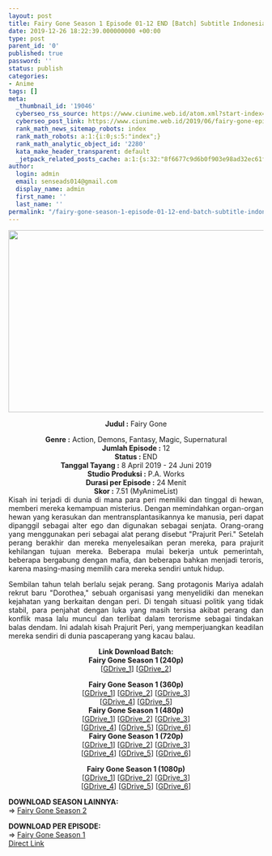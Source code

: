 ```yaml
---
layout: post
title: Fairy Gone Season 1 Episode 01-12 END [Batch] Subtitle Indonesia
date: 2019-12-26 18:22:39.000000000 +00:00
type: post
parent_id: '0'
published: true
password: ''
status: publish
categories:
- Anime
tags: []
meta:
  _thumbnail_id: '19046'
  cyberseo_rss_source: https://www.ciunime.web.id/atom.xml?start-index=2101&max-results=150
  cyberseo_post_link: https://www.ciunime.web.id/2019/06/fairy-gone-episode-01-12-end-batch.html
  rank_math_news_sitemap_robots: index
  rank_math_robots: a:1:{i:0;s:5:"index";}
  rank_math_analytic_object_id: '2280'
  kata_make_header_transparent: default
  _jetpack_related_posts_cache: a:1:{s:32:"8f6677c9d6b0f903e98ad32ec61f8deb";a:2:{s:7:"expires";i:1644528652;s:7:"payload";a:0:{}}}
author:
  login: admin
  email: senseads014@gmail.com
  display_name: admin
  first_name: ''
  last_name: ''
permalink: "/fairy-gone-season-1-episode-01-12-end-batch-subtitle-indonesia/"
---
```

<div style="text-align: center;">
<div style="text-align: left;">
<div class="separator" style="clear: both; text-align: center;"><img border="0" data-original-height="720" data-original-width="1280" height="360" src="{{ site.baseurl }}/assets/2019/12/Fairy%2BGone.png" width="640" /></div>
<p></div>
<p><b>Judul</b><b><b> </b>:</b> Fairy Gone</div>
<div style="text-align: center;"><b><b>Genre :</b></b> Action, Demons, Fantasy, Magic, Supernatural</div>
<div style="text-align: center;"><b>Jumlah Episode :</b> 12<br /><b>Status : </b>END<br /><b>Tanggal Tayang :</b> 8 April 2019 - 24 Juni 2019<br /><b>Studio Produksi :</b> P.A. Works<br /><b>Durasi per Episode :</b> 24 Menit</div>
<div style="text-align: center;"><b>Skor :</b> 7.51 (MyAnimeList)</div>
<div style="text-align: center;"></div>
<div style="text-align: justify;">Kisah ini terjadi di dunia di mana para peri memiliki dan tinggal di hewan, memberi mereka kemampuan misterius. Dengan memindahkan organ-organ hewan yang kerasukan dan mentransplantasikannya ke manusia, peri dapat dipanggil sebagai alter ego dan digunakan sebagai senjata. Orang-orang yang menggunakan peri sebagai alat perang disebut "Prajurit Peri." Setelah perang berakhir dan mereka menyelesaikan peran mereka, para prajurit kehilangan tujuan mereka. Beberapa mulai bekerja untuk pemerintah, beberapa bergabung dengan mafia, dan beberapa bahkan menjadi teroris, karena masing-masing memilih cara mereka sendiri untuk hidup.</p>
<p>Sembilan tahun telah berlalu sejak perang. Sang protagonis Mariya adalah rekrut baru "Dorothea," sebuah organisasi yang menyelidiki dan menekan kejahatan yang berkaitan dengan peri. Di tengah situasi politik yang tidak stabil, para penjahat dengan luka yang masih tersisa akibat perang dan konflik masa lalu muncul dan terlibat dalam terorisme sebagai tindakan balas dendam. Ini adalah kisah Prajurit Peri, yang memperjuangkan keadilan mereka sendiri di dunia pascaperang yang kacau balau.</p></div>
<div style="text-align: justify;"></div>
<div style="text-align: justify;"></div>
<div style="text-align: center;"><b>Link Download Batch:</b></div>
<div style="text-align: center;">
<div style="text-align: center;"><b>Fairy Gone&nbsp;Season 1 (240p)</b></div>
<div style="text-align: center;">[<a href="https://drive.google.com/uc?export=download&amp;id=16Rq_uBeZHQdhjjFEEoJoWo-e431zOwSN" target="_blank" rel="noopener">GDrive_1</a>] [<a href="https://drive.google.com/uc?export=download&amp;id=1y2DayfNNKI2OOOZmXznD-UtIb2c_u5zk" target="_blank" rel="noopener">GDrive_2</a>]</p>
</div>
</div>
<div style="text-align: center;"><b>Fairy Gone&nbsp;Season 1 (360p)</b></div>
<div style="text-align: center;">[<a href="https://drive.google.com/uc?export=download&amp;id=1HI-ktnuqFUAbt7OMcq1MEZE-Ja16ftue" target="_blank" rel="noopener">GDrive_1</a>] [<a href="https://drive.google.com/uc?id=1ouZoi3zUerZUFfUY8WJLC8eVbvPjZHmu" target="_blank" rel="noopener">GDrive_2</a>] [<a href="https://drive.google.com/uc?export=download&amp;id=1l81hUU7ObHVfrbnQtQ9LvB63xL4t6gGE" target="_blank" rel="noopener">GDrive_3</a>]<br />[<a href="https://drive.google.com/uc?id=1b44bykFTN_2MhPQEK4BhxrIBakPg_UDu" target="_blank" rel="noopener">GDrive_4</a>] [<a href="https://drive.google.com/uc?id=1-Wrifb9XWf8hKP7Ygj8nNFw99bkmOimh" target="_blank" rel="noopener">GDrive_5</a>]</div>
<div style="text-align: center;"></div>
<div style="text-align: center;"><b>Fairy Gone&nbsp;Season 1 (480p)</b><br />[<a href="https://drive.google.com/uc?id=1Lb9KvwcEDhDYELYJVs8m44lG5iuYLKF4" target="_blank" rel="noopener">GDrive_1</a>] [<a href="https://drive.google.com/uc?id=1LqIe0868QnMw5mifeR5Pbi3-Bp3eQrgX" target="_blank" rel="noopener">GDrive_2</a>] [<a href="https://drive.google.com/uc?id=165Ku-6uXbH_cEhb6psF5isP_7VAt3ANo" target="_blank" rel="noopener">GDrive_3</a>]<br />[<a href="https://drive.google.com/uc?id=1eYHJwSiLMJYEIPB7SnT2cA2TLvj44aG_" target="_blank" rel="noopener">GDrive_4</a>] [<a href="https://drive.google.com/uc?id=1pyJ4A_XcaWhaNkTkfncQCutlZ9JSvzbn" target="_blank" rel="noopener">GDrive_5</a>] [<a href="https://drive.google.com/uc?export=download&amp;id=15hQlNjAdjueWsCcX1JaEFnT-sfQXJ_Ms" target="_blank" rel="noopener">GDrive_6</a>]</div>
<div style="text-align: center;"><b>Fairy Gone&nbsp;Season 1 (720p)</b><br />[<a href="https://drive.google.com/uc?id=1enThC5PxunW1_QyoCRPh-jZStoyGN0gS" target="_blank" rel="noopener">GDrive_1</a>] [<a href="https://drive.google.com/uc?id=1iWxKO-ySKjiHlG8_2ENNy15sBBGgoLy7" target="_blank" rel="noopener">GDrive_2</a>] [<a href="https://drive.google.com/uc?id=10uKME3JfksbOu_L78MUfK2g8_GRAUQ35" target="_blank" rel="noopener">GDrive_3</a>]<br />[<a href="https://drive.google.com/uc?id=1LkUVrEeIDdSqSgK7lNOuwgwAhN29C6Gy" target="_blank" rel="noopener">GDrive_4</a>] [<a href="https://drive.google.com/uc?id=1qAFLLFJsYxs08zGtsIM4CMO1FxXVNQVS" target="_blank" rel="noopener">GDrive_5</a>] [<a href="https://drive.google.com/uc?export=download&amp;id=1OATCDqDMdj0TOf_e-TXfpfC37U53wA56" target="_blank" rel="noopener">GDrive_6</a>]</p>
<p><b>Fairy Gone&nbsp;Season 1 (1080p)</b><br />[<a href="https://drive.google.com/uc?id=1z73EvtXbO_HBhNExMADYBqatc3tQ1c1N" target="_blank" rel="noopener">GDrive_1</a>] [<a href="https://drive.google.com/uc?id=1_bKbNU-fG_Q829MNBXHHGIfofT78zEeY" target="_blank" rel="noopener">GDrive_2</a>] [<a href="https://drive.google.com/uc?id=1xLxIteGn0PeOiL_Hb2gliCn1PLOdHcxk" target="_blank" rel="noopener">GDrive_3</a>]<br />[<a href="https://drive.google.com/uc?id=1Ruef_HK8fXy7BZcw414eYSfMiKjGNMjV" target="_blank" rel="noopener">GDrive_4</a>] [<a href="https://drive.google.com/uc?id=1lAwaQkFT0-az47RQOvmWjvfzaU_cOVWe" target="_blank" rel="noopener">GDrive_5</a>] [<a href="https://drive.google.com/uc?id=1cey8YPPAcElqI5Tgg4UNFWjjNuRLiUvF" target="_blank" rel="noopener">GDrive_6</a>]
<div style="text-align: center;">
<div style="text-align: left;"></div>
<div style="text-align: left;">
<div style="text-align: justify;"><b>DOWNLOAD SEASON LAINNYA</b><b>:</b></div>
<div style="text-align: justify;"></div>
<div style="text-align: justify;">=&gt;&nbsp;<a href="https://www.ciunime.web.id/2019/12/fairy-gone-season-2-episode-01-12-end.html" target="_blank" rel="noopener">Fairy Gone Season 2</a></p>
</div>
</div>
</div>
<div style="text-align: justify;"><b><b>DOWNLOAD PER EPISODE</b></b><b>:</b></div>
<div style="text-align: justify;">=&gt;&nbsp;<a href="https://www.ciunime.web.id/2019/04/fairy-gone-subtitle-indonesia.html" target="_blank" rel="noopener">Fairy Gone Season 1</a></div>
<div style="text-align: justify;"></div>
</div>
<link rel="stylesheet" href="https://cdnjs.cloudflare.com/ajax/libs/font-awesome/4.7.0/css/font-awesome.min.css" />
<div class="divbtn"> <a href="https://handymansurrender.com/fihup8buzv?key=94550f7ce39444073321dde3b8782f97" class="btn"><i class="fa fa-download"></i> Direct Link</a> </div>
